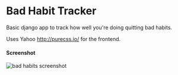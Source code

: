 Bad Habit Tracker
=================

Basic django app to track how well you're doing quitting bad habits.

Uses Yahoo http://purecss.io/ for the frontend.

#### Screenshot

![bad habits screenshot](http://i.imgflash.com/LEc.png)